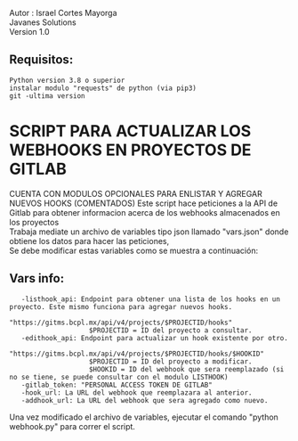 Autor : Israel Cortes Mayorga <br />
 Javanes Solutions <br />
 Version 1.0 <br />
 ## Requisitos: 
    Python version 3.8 o superior
    instalar modulo "requests" de python (via pip3)
    git -ultima version
#
 # SCRIPT PARA ACTUALIZAR LOS WEBHOOKS EN PROYECTOS DE GITLAB
 CUENTA CON MODULOS OPCIONALES PARA ENLISTAR Y AGREGAR NUEVOS HOOKS (COMENTADOS)
 Este script hace peticiones a la API de Gitlab para obtener informacion acerca de los webhooks almacenados en los proyectos <br /> Trabaja mediate un archivo de variables tipo json llamado "vars.json" donde obtiene los datos para hacer las peticiones, <br /> 
 Se debe modificar estas variables como se muestra a continuación: <br />
 ## Vars info:
       -listhook_api: Endpoint para obtener una lista de los hooks en un proyecto. Este mismo funciona para agregar nuevos hooks.
                     "https://gitms.bcpl.mx/api/v4/projects/$PROJECTID/hooks"
                        $PROJECTID = ID del proyecto a consultar.       
       -edithook_api: Endpoint para actualizar un hook existente por otro.
                     "https://gitms.bcpl.mx/api/v4/projects/$PROJECTID/hooks/$HOOKID"
                        $PROJECTID = ID del proyecto a modificar.
                        $HOOKID = ID del webhook que sera reemplazado (si no se tiene, se puede consultar con el modulo LISTHOOK)
       -gitlab_token: "PERSONAL ACCESS TOKEN DE GITLAB" 
       -hook_url: La URL del webhook que reemplazara al anterior.
       -addhook_url: La URL del webhook que sera agregado como nuevo.
Una vez modificado el archivo de variables, ejecutar el comando "python webhook.py" para correr el script. <br />
